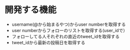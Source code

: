 # 開発する機能
- username(@から始まるやつ)からuser numberを取得する
- user numberからフォローのリストを取得する(user_idで）
- フォローしてる人それぞれの直近のtweet_idを取得する
- tweet_idから最新の投稿日を取得する
